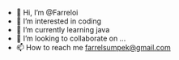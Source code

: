 - 👋 Hi, I’m @Farreloi
- 👀 I’m interested in coding
- 🌱 I’m currently learning java
- 💞️ I’m looking to collaborate on ...
- 📫 How to reach me farrelsumpek@gmail.com

<!---
Farreloi/Farreloi is a ✨ special ✨ repository because its `README.md` (this file) appears on your GitHub profile.
You can click the Preview link to take a look at your changes.
--->
